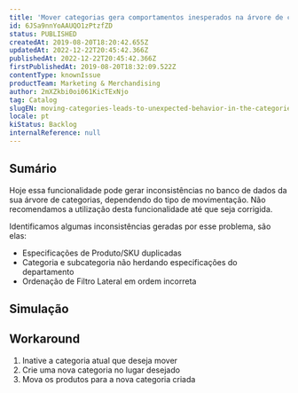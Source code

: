 ```yaml
---
title: 'Mover categorias gera comportamentos inesperados na árvore de categorias'
id: 6JSa9nnYoAAUQO1zPtzfZD
status: PUBLISHED
createdAt: 2019-08-20T18:20:42.655Z
updatedAt: 2022-12-22T20:45:42.366Z
publishedAt: 2022-12-22T20:45:42.366Z
firstPublishedAt: 2019-08-20T18:32:09.522Z
contentType: knownIssue
productTeam: Marketing & Merchandising
author: 2mXZkbi0oi061KicTExNjo
tag: Catalog
slugEN: moving-categories-leads-to-unexpected-behavior-in-the-categories-tree
locale: pt
kiStatus: Backlog
internalReference: null
---
```


## Sumário

Hoje essa funcionalidade pode gerar inconsistências no banco de dados da sua árvore de categorias, dependendo do tipo de movimentação. Não recomendamos a utilização desta funcionalidade até que seja corrigida.

Identificamos algumas inconsistências geradas por esse problema, são elas: 
 - Especificações de Produto/SKU duplicadas
 - Categoria e subcategoria não herdando especificações do departamento
 - Ordenação de Filtro Lateral em ordem incorreta

## Simulação



## Workaround

 1. Inative a categoria atual que deseja mover
 2. Crie uma nova categoria no lugar desejado
 3. Mova os produtos para a nova categoria criada

